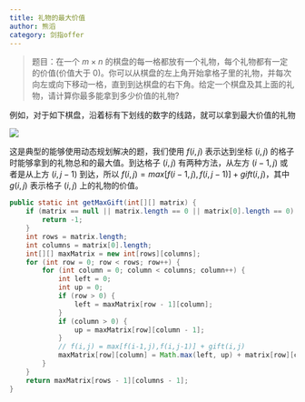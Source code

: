 ```yaml
---
title: 礼物的最大价值
author: 熊滔
category: 剑指offer
---
```


> 题目：在一个 $m \times n$ 的棋盘的每一格都放有一个礼物，每个礼物都有一定的价值(价值大于 $0$)。你可以从棋盘的左上角开始拿格子里的礼物，并每次向左或向下移动一格，直到到达棋盘的右下角。给定一个棋盘及其上面的礼物，请计算你最多能拿到多少价值的礼物?

例如，对于如下棋盘，沿着标有下划线的数字的线路，就可以拿到最大价值的礼物

<img src="https://gitee.com/lastknightcoder/blogimage/raw/master/202006301752.svg" />

这是典型的能够使用动态规划解决的题，我们使用 $f(i, j)$ 表示达到坐标 $(i, j)$ 的格子时能够拿到的礼物总和的最大值。到达格子 $(i, j)$ 有两种方法，从左方 $(i - 1, j)$ 或者是从上方 $(i, j - 1)$ 到达，所以 $f(i ,j) = max[f(i-1, j), f(i, j - 1)] + gift(i, j)$，其中 $g(i, j)$ 表示格子 $(i, j)$ 上的礼物的价值。

```java
public static int getMaxGift(int[][] matrix) {
    if (matrix == null || matrix.length == 0 || matrix[0].length == 0) {
        return -1;
    }
    int rows = matrix.length;
    int columns = matrix[0].length;
    int[][] maxMatrix = new int[rows][columns];
    for (int row = 0; row < rows; row++) {
        for (int column = 0; column < columns; column++) {
            int left = 0;
            int up = 0;
            if (row > 0) {
                left = maxMatrix[row - 1][column];
            }
            if (column > 0) {
                up = maxMatrix[row][column - 1];
            }
            // f(i,j) = max[f(i-1,j),f(i,j-1)] + gift(i,j)
            maxMatrix[row][column] = Math.max(left, up) + matrix[row][column];
        }
    }
    return maxMatrix[rows - 1][columns - 1];
}
```



<Disqus />